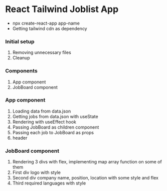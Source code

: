 # React Tailwind Joblist App

- npx create-react-app app-name
- Getting tailwind cdn as dependency

### Initial setup

1. Removing unnecessary files
2. Cleanup

### Components

1. App component
2. JobBoard component

### App component

1. Loading data from data.json
2. Getting jobs from data.json with useState
3. Rendering with useEffect hook
4. Passing JobBoard as children component
5. Passing each job to JobBoard as props
6. header

### JobBoard component

1. Rendering 3 divs with flex, implementing map array function on some of them
2. First div logo with style
3. Second div company name, position, location with some style and flex
4. Third required languages with style

